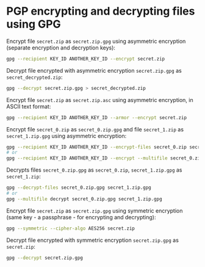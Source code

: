# PGP encrypting and decrypting files using GPG

Encrypt file `secret.zip` as `secret.zip.gpg` using asymmetric encryption (separate encryption and decryption keys):

```sh
gpg --recipient KEY_ID ANOTHER_KEY_ID --encrypt secret.zip
```

Decrypt file encrypted with asymmetric encryption `secret.zip.gpg` as `secret_decrypted.zip`:

```sh
gpg --decrypt secret.zip.gpg > secret_decrypted.zip
```

Encrypt file `secret.zip` as `secret.zip.asc` using asymmetric encryption, in ASCII text format:

```sh
gpg --recipient KEY_ID ANOTHER_KEY_ID --armor --encrypt secret.zip
```

Encrypt file `secret_0.zip` as `secret_0.zip.gpg` and file `secret_1.zip` as `secret_1.zip.gpg` using asymmetric encryption:

```sh
gpg --recipient KEY_ID ANOTHER_KEY_ID --encrypt-files secret_0.zip secret_1.zip
# or
gpg --recipient KEY_ID ANOTHER_KEY_ID --encrypt --multifile secret_0.zip secret_1.zip
```

Decrypts files `secret_0.zip.gpg` as `secret_0.zip`, `secret_1.zip.gpg` as `secret_1.zip`:

```sh
gpg --decrypt-files secret_0.zip.gpg secret_1.zip.gpg
# or
gpg --multifile decrypt secret_0.zip.gpg secret_1.zip.gpg
```

Encrypt file `secret.zip` as `secret.zip.gpg` using symmetric encryption (same key - a passphrase - for encrypting and decrypting):

```sh
gpg --symmetric --cipher-algo AES256 secret.zip
```

Decrypt file encrypted with symmetric encryption `secret.zip.gpg` as `secret.zip`:

```sh
gpg --decrypt secret.zip.gpg
```

